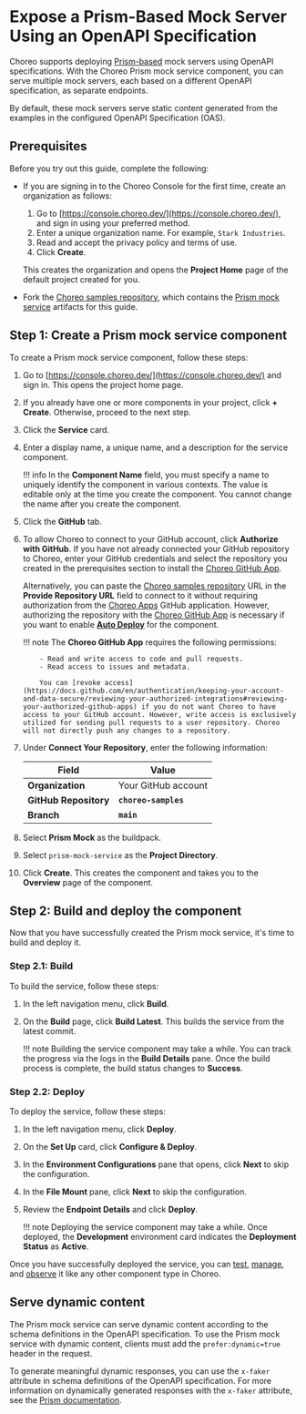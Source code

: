# Expose a Prism-Based Mock Server Using an OpenAPI Specification

Choreo supports deploying [Prism-based](https://docs.stoplight.io/docs/prism/674b27b261c3c-prism-overview) mock servers using OpenAPI specifications. With the Choreo Prism mock service component, you can serve multiple mock servers, each based on a different OpenAPI specification, as separate endpoints.

By default, these mock servers serve static content generated from the examples in the configured OpenAPI Specification (OAS). 

## Prerequisites

Before you try out this guide, complete the following:

- If you are signing in to the Choreo Console for the first time, create an organization as follows:

    1. Go to [https://console.choreo.dev/](https://console.choreo.dev/), and sign in using your preferred method.
    2. Enter a unique organization name. For example, `Stark Industries`.
    3. Read and accept the privacy policy and terms of use.
    4. Click **Create**.

    This creates the organization and opens the **Project Home** page of the default project created for you.

- Fork the [Choreo samples repository](https://github.com/wso2/choreo-samples/), which contains the [Prism mock service](https://github.com/wso2/choreo-samples/tree/main/prism-mock-service) artifacts for this guide.

## Step 1: Create a Prism mock service component

To create a Prism mock service component, follow these steps:
    
1. Go to [https://console.choreo.dev/](https://console.choreo.dev/) and sign in. This opens the project home page.
2. If you already have one or more components in your project, click **+ Create**. Otherwise, proceed to the next step.
3. Click the **Service** card.
4. Enter a display name, a unique name, and a description for the service component.
    
    !!! info
         In the **Component Name** field, you must specify a name to uniquely identify the component in various contexts. The value is editable only at the time you create the component. You cannot change the name after you create the component.
    
5. Click the **GitHub** tab.
6. To allow Choreo to connect to your GitHub account, click **Authorize with GitHub**. If you have not already connected your GitHub repository to Choreo, enter your GitHub credentials and select the repository you created in the prerequisites section to install the [Choreo GitHub App](https://github.com/marketplace/choreo-apps).

    Alternatively, you can paste the [Choreo samples repository](https://github.com/wso2/choreo-samples) URL in the **Provide Repository URL** field to connect to it without requiring authorization from the [Choreo Apps](https://github.com/marketplace/choreo-apps) GitHub application. However, authorizing the repository with the [Choreo GitHub App](https://github.com/marketplace/choreo-apps) is necessary if you want to enable [**Auto Deploy**](https://wso2.com/choreo/docs/choreo-concepts/ci-cd/#deploy) for the component.

    !!! note
           The **Choreo GitHub App** requires the following permissions:

           - Read and write access to code and pull requests.
           - Read access to issues and metadata.
             
           You can [revoke access](https://docs.github.com/en/authentication/keeping-your-account-and-data-secure/reviewing-your-authorized-integrations#reviewing-your-authorized-github-apps) if you do not want Choreo to have access to your GitHub account. However, write access is exclusively utilized for sending pull requests to a user repository. Choreo will not directly push any changes to a repository.

7. Under **Connect Your Repository**, enter the following information:

    | **Field**               | **Value**               |
    |-------------------------|-------------------------|
    | **Organization**        | Your GitHub account     |
    | **GitHub Repository**   | **`choreo-samples`**    |
    | **Branch**              | **`main`**              |

8. Select **Prism Mock** as the buildpack.
9. Select `prism-mock-service` as the **Project Directory**.
10. Click **Create**. This creates the component and takes you to the **Overview** page of the component.

## Step 2: Build and deploy the component

Now that you have successfully created the Prism mock service, it's time to build and deploy it.

### Step 2.1: Build

To build the service, follow these steps:

1. In the left navigation menu, click **Build**.
2. On the **Build** page, click **Build Latest**. This builds the service from the latest commit.

    !!! note
        Building the service component may take a while. You can track the progress via the logs in the **Build Details** pane. Once the build process is complete, the build status changes to **Success**.

### Step 2.2: Deploy

To deploy the service, follow these steps: 

1. In the left navigation menu, click **Deploy**.
2. On the **Set Up** card, click **Configure &  Deploy**.
3. In the **Environment Configurations** pane that opens, click **Next** to skip the configuration.
4. In the **File Mount** pane, click **Next** to skip the configuration.
5. Review the **Endpoint Details** and click **Deploy**.

    !!! note
        Deploying the service component may take a while. Once deployed, the **Development** environment card indicates the **Deployment Status** as **Active**.

Once you have successfully deployed the service, you can [test](../../testing/test-rest-endpoints-via-the-openapi-console.md), [manage](../../api-management/lifecycle-management.md), and [observe](../../monitoring-and-insights/observability-overview.md) it like any other component type in Choreo.

## Serve dynamic content

The Prism mock service can serve dynamic content according to the schema definitions in the OpenAPI specification. To use the Prism mock service with dynamic content, clients must add the `prefer:dynamic=true` header in the request.

To generate meaningful dynamic responses, you can use the `x-faker` attribute in schema definitions of the OpenAPI specification. For more information on dynamically generated responses with the `x-faker` attribute, see the [Prism documentation](https://docs.stoplight.io/docs/prism/9528b5a8272c0-dynamic-response-generation-with-faker).
